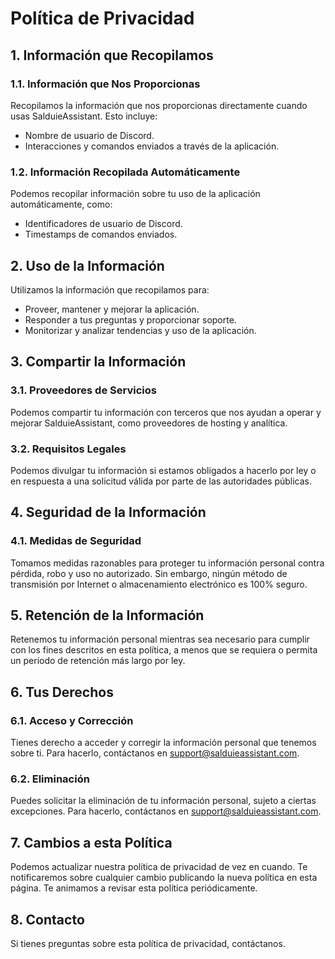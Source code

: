 # Política de Privacidad

## 1. Información que Recopilamos
### 1.1. Información que Nos Proporcionas
Recopilamos la información que nos proporcionas directamente cuando usas SalduieAssistant. Esto incluye:
- Nombre de usuario de Discord.
- Interacciones y comandos enviados a través de la aplicación.

### 1.2. Información Recopilada Automáticamente
Podemos recopilar información sobre tu uso de la aplicación automáticamente, como:
- Identificadores de usuario de Discord.
- Timestamps de comandos enviados.

## 2. Uso de la Información
Utilizamos la información que recopilamos para:
- Proveer, mantener y mejorar la aplicación.
- Responder a tus preguntas y proporcionar soporte.
- Monitorizar y analizar tendencias y uso de la aplicación.

## 3. Compartir la Información
### 3.1. Proveedores de Servicios
Podemos compartir tu información con terceros que nos ayudan a operar y mejorar SalduieAssistant, como proveedores de hosting y analítica.

### 3.2. Requisitos Legales
Podemos divulgar tu información si estamos obligados a hacerlo por ley o en respuesta a una solicitud válida por parte de las autoridades públicas.

## 4. Seguridad de la Información
### 4.1. Medidas de Seguridad
Tomamos medidas razonables para proteger tu información personal contra pérdida, robo y uso no autorizado. Sin embargo, ningún método de transmisión por Internet o almacenamiento electrónico es 100% seguro.

## 5. Retención de la Información
Retenemos tu información personal mientras sea necesario para cumplir con los fines descritos en esta política, a menos que se requiera o permita un período de retención más largo por ley.

## 6. Tus Derechos
### 6.1. Acceso y Corrección
Tienes derecho a acceder y corregir la información personal que tenemos sobre ti. Para hacerlo, contáctanos en support@salduieassistant.com.

### 6.2. Eliminación
Puedes solicitar la eliminación de tu información personal, sujeto a ciertas excepciones. Para hacerlo, contáctanos en support@salduieassistant.com.

## 7. Cambios a esta Política
Podemos actualizar nuestra política de privacidad de vez en cuando. Te notificaremos sobre cualquier cambio publicando la nueva política en esta página. Te animamos a revisar esta política periódicamente.

## 8. Contacto
Si tienes preguntas sobre esta política de privacidad, contáctanos.

